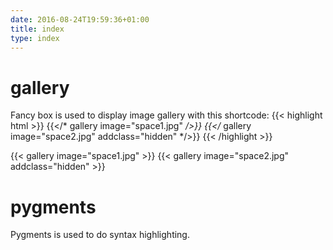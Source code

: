 ```yaml
---
date: 2016-08-24T19:59:36+01:00
title: index
type: index
---
```


# gallery

Fancy box is used to display image gallery with this shortcode:
{{< highlight html >}}
{{</* gallery image="space1.jpg" */>}}
{{</* gallery image="space2.jpg" addclass="hidden" */>}}
{{< /highlight >}}

{{< gallery image="space1.jpg" >}}
{{< gallery image="space2.jpg" addclass="hidden" >}}

# pygments

Pygments is used to do syntax highlighting.

